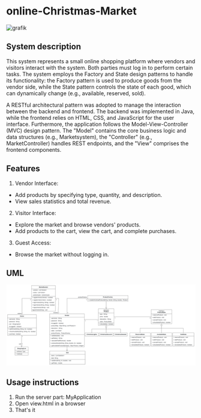 # online-Christmas-Market
<img width="1920" height="969" alt="grafik" src="https://github.com/user-attachments/assets/43febfc5-ad01-40ff-afac-cb5f1656aa0b" />

## System description

This system represents a small online shopping platform where vendors and visitors interact with the system. Both parties must log in to perform certain tasks. The system employs the Factory and State design patterns to handle its functionality: the Factory pattern is used to produce goods from the vendor side, while the State pattern controls the state of each good, which can dynamically change (e.g., available, reserved, sold).

A RESTful architectural pattern was adopted to manage the interaction between the backend and frontend. The backend was implemented in Java, while the frontend relies on HTML, CSS, and JavaScript for the user interface. Furthermore, the application follows the Model-View-Controller (MVC) design pattern. The "Model" contains the core business logic and data structures (e.g., Marketsystem), the "Controller" (e.g., MarketController) handles REST endpoints, and the "View" comprises the frontend components.
## Features

1. Vendor Interface:
- Add products by specifying type, quantity, and description. 
- View sales statistics and total revenue.

2. Visitor Interface:
- Explore the market and browse vendors' products.
- Add products to the cart, view the cart, and complete purchases.

3. Guest Access:
- Browse the market without logging in.


## UML
![UML Class Diagram](uml.png)

## Usage instructions

1. Run the server part: MyApplication
2. Open view.html in a browser
3. That's it
